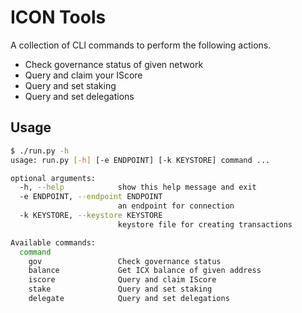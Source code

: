 # ICON Tools

A collection of CLI commands to perform the following actions.
  * Check governance status of given network
  * Query and claim your IScore
  * Query and set staking
  * Query and set delegations

## Usage

```bash
$ ./run.py -h
usage: run.py [-h] [-e ENDPOINT] [-k KEYSTORE] command ...

optional arguments:
  -h, --help            show this help message and exit
  -e ENDPOINT, --endpoint ENDPOINT
                        an endpoint for connection
  -k KEYSTORE, --keystore KEYSTORE
                        keystore file for creating transactions

Available commands:
  command
    gov                 Check governance status
    balance             Get ICX balance of given address
    iscore              Query and claim IScore
    stake               Query and set staking
    delegate            Query and set delegations
```
